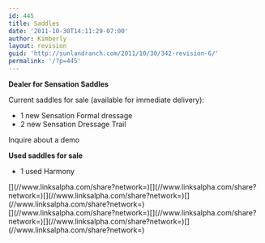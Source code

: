 ```yaml
---
id: 445
title: Saddles
date: '2011-10-30T14:11:29-07:00'
author: Kimberly
layout: revision
guid: 'http://sunlandranch.com/2011/10/30/342-revision-6/'
permalink: '/?p=445'
---
```


**Dealer for Sensation Saddles**

Current saddles for sale (available for immediate delivery):

- 1 new Sensation Formal dressage
- 2 new Sensation Dressage Trail

Inquire about a demo

**Used saddles for sale**

- 1 used Harmony

<div class="linksalpha_container linksalpha_app_3" data-counters="1" data-size="regular" data-style="square" data-title="Saddles" data-url="https://www.sunlandranch.com/?p=445">[](//www.linksalpha.com/share?network=)[](//www.linksalpha.com/share?network=)[](//www.linksalpha.com/share?network=)[](//www.linksalpha.com/share?network=)</div><div class="linksalpha_container linksalpha_app_7" data-position="" data-title="Saddles" data-url="https://www.sunlandranch.com/?p=445">[](//www.linksalpha.com/share?network=)[](//www.linksalpha.com/share?network=)[](//www.linksalpha.com/share?network=)[](//www.linksalpha.com/share?network=)</div>